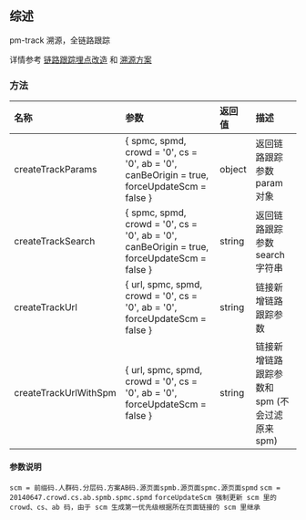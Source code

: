 ## 综述

pm-track 溯源，全链路跟踪

详情参考 [链路跟踪埋点改造](https://yuque.antfin-inc.com/pm-fed/xm6onm/lcxggl) 和 
[溯源方案](https://www.atatech.org/articles/115610)

### 方法

|名称|参数|返回值|描述|
|:---------------|:--------|:----|:----------|
|createTrackParams|{ spmc, spmd, crowd = '0', cs = '0', ab = '0', canBeOrigin = true, forceUpdateScm = false }|object|返回链路跟踪参数 param 对象|
|createTrackSearch|{ spmc, spmd, crowd = '0', cs = '0', ab = '0', canBeOrigin = true, forceUpdateScm = false }|string|返回链路跟踪参数 search 字符串|
|createTrackUrl|{ url, spmc, spmd, crowd = '0', cs = '0', ab = '0', forceUpdateScm = false }|string|链接新增链路跟踪参数|
|createTrackUrlWithSpm|{ url, spmc, spmd, crowd = '0', cs = '0', ab = '0', forceUpdateScm = false }|string|链接新增链路跟踪参数和 spm (不会过滤原来 spm)|

#### 参数说明
`scm = 前缀码.人群码.分层码.方案AB码.源页面spmb.源页面spmc.源页面spmd`
`scm = 20140647.crowd.cs.ab.spmb.spmc.spmd`
`forceUpdateScm 强制更新 scm 里的 crowd、cs、ab 码，由于 scm 生成第一优先级根据所在页面链接的 scm 里继承`